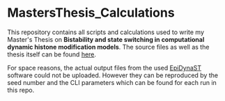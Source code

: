 # MastersThesis_Calculations

This repository contains all scripts and calculations used to write my Master's Thesis on **Bistability and state switching in computational dynamic histone modification models**. The source files as well as the thesis itself can be found [here](https://github.com/mk36fyvy/MastersThesis).

For space reasons, the actual output files from the used [EpiDynaST](https://gitlab.com/mathemathilda/histsim) software could not be uploaded. However they can be reproduced by the seed number and the CLI parameters which can be found for each run in this repo.
